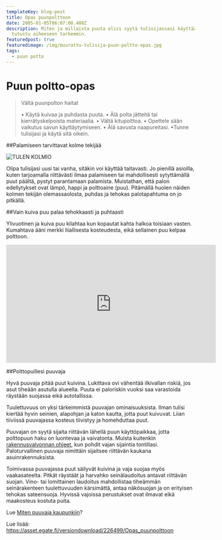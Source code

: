```yaml
---
templateKey: blog-post
title: Opas puunpolttoon
date: 2005-01-05T06:07:00.408Z
description: Miten ja millaista puuta olisi syytä tulisijassasi käyttää? Lue ja
  tutustu aiheeseen tarkemmin.
featuredpost: true
featuredimage: /img/muurattu-tulisija-puun-poltto-opas.jpg
tags:
  - puun potto
---
```

# Puun poltto-opas

> Vältä puunpolton haitat 
>
> • Käytä kuivaa ja puhdasta puuta. • Älä polta jätteitä tai kierrätyskelpoista materiaalia. • Vältä kitupolttoa. • Opettele sään vaikutus savun käyttäytymiseen. • Älä savusta naapureitasi. •Tunne tulisijasi ja käytä sitä oikein.



##Palamiseen tarvittavat kolme tekijää

![TULEN KOLMIO](/img/muurattu-tulisija-puun-poltto-kolmio.png)

Olipa tulisijasi uusi tai vanha, sitäkin voi käyttää taitavasti. Jo pienillä asioilla, kuten tarjoamalla riittävästi ilmaa palamiseen tai mahdollisesti sytyttämällä puut
päältä, pystyt parantamaan palamista. Muistathan, että palon edellytykset ovat lämpö, happi ja polttoaine (puu). Pitämällä huolen näiden kolmen tekijän olemassaolosta, puhdas ja tehokas palotapahtuma on jo pitkällä.

##Vain kuiva puu palaa tehokkaasti ja puhtaasti

Ylivuotinen ja kuiva puu kilahtaa kun kopautat kahta halkoa toisiaan vasten. Kumahtava ääni merkki liiallisesta kosteudesta, eikä sellainen puu kelpaa polttoon.

<iframe width="560" height="315" src="https://www.youtube.com/embed/ENQfLYBl7S0" frameborder="0" allow="accelerometer; autoplay; clipboard-write; encrypted-media; gyroscope; picture-in-picture" allowfullscreen></iframe>

##Polttopuillesi puuvaja

Hyvä puuvaja pitää puut kuivina. ​Lukittava ovi vähentää ilkivallan riskiä, jos asut tiheään asutulla alueella. Puuta ei paloriskin vuoksi saa varastoida räystään suojassa eikä autotallissa.

Tuulettuvuus on yksi tärkeimmistä puuvajan ominaisuuksista. Ilman tulisi kiertää hyvin seinien, alapohjan ja katon kautta, jotta puut kuivuvat. Liian tiiviissä puuvajassa kosteus tiivistyy ja homehduttaa puut.

Puuvajan on syytä sijaita riittävän lähellä puun käyttöpaikkaa, jotta polttopuun haku on luontevaa ja vaivatonta. Muista kuitenkin [rakennusvalvonnan ohjeet](https://vanha.hsy.fi/urbaanipuuvaja/urbaanipuuvaja/sailyta-fiksusti/Documents/puuvaja_ja_paloturvallisuus.pdf), kun pohdit vajan sijaintia tontillasi. Paloturvallinen puuvaja nimittäin sijaitsee riittävän kaukana asuinrakennuksista.

Toimivassa puuvajassa puut säilyvät kuivina ja vaja suojaa myös vaakasateelta. Pitkät räystäät ja harvahko seinälaudoitus antavat riittävän suojan. Vino- tai lomittainen laudoitus mahdollistaa tiheämmän seinärakenteen tuulettuvuuden kärsimättä, antaa näkösuojan ja on erityisen tehokas sateensuoja. Hyvissä vajoissa perustukset ovat ilmavat eikä maakosteus kostuta puita.

Lue [Miten puuvaja kaupunkiin](https://vanha.hsy.fi/urbaanipuuvaja/urbaanipuuvaja/sailyta-fiksusti/Sivut/Rakenna-tai-tilaa-puuvaja.aspx)?

Lue lisää: <https://asset.egate.fi/versiondownload/226499/Opas_puunpolttoon>